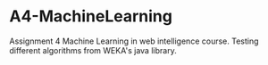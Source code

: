 # A4-MachineLearning
Assignment 4 Machine Learning in web intelligence course. Testing different algorithms from WEKA's java library.
